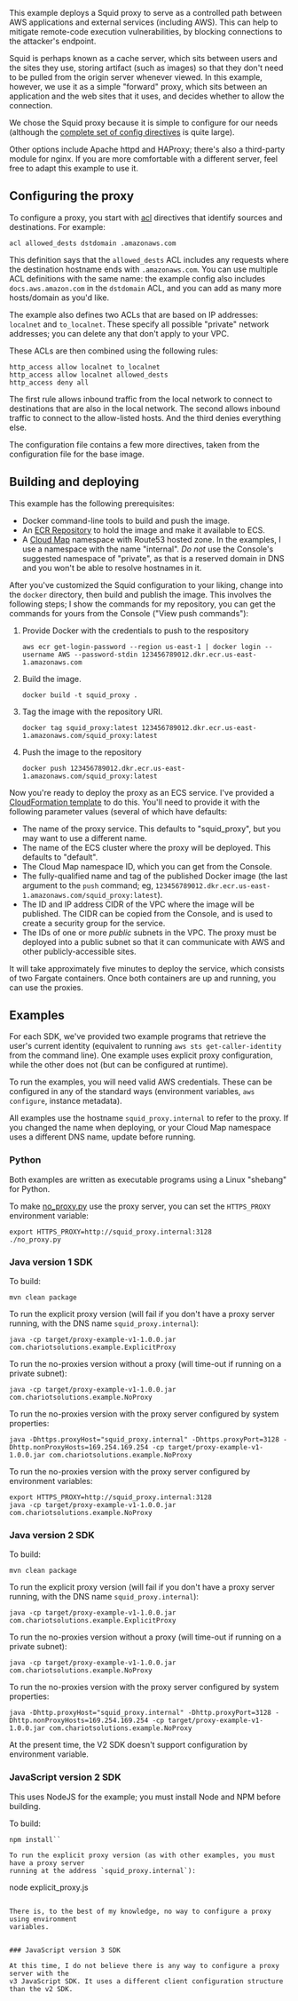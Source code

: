 This example deploys a Squid proxy to serve as a controlled path between AWS
applications and external services (including AWS). This can help to mitigate
remote-code execution vulnerabilities, by blocking connections to the attacker's
endpoint.

Squid is perhaps known as a cache server, which sits between users and the sites
they use, storing artifact (such as images) so that they don't need to be pulled
from the origin server whenever viewed. In this example, however, we use it as a
simple "forward" proxy, which sits between an application and the web sites that
it uses, and decides whether to allow the connection.


We chose the Squid proxy because it is simple to configure for our needs (although
the [complete set of config directives]() is
quite large).

Other options include Apache httpd and HAProxy; there's also a
third-party module for nginx. If you are more comfortable with a different server,
feel free to adapt this example to use it.


## Configuring the proxy

To configure a proxy, you start with [acl]()
directives that identify sources and destinations. For example:

```
acl allowed_dests dstdomain .amazonaws.com
```

This definition says that the `allowed_dests` ACL includes any requests where the
destination hostname ends with `.amazonaws.com`. You can use multiple ACL definitions
with the same name: the example config also includes `docs.aws.amazon.com` in the
`dstdomain` ACL, and you can add as many more hosts/domain as you'd like.

The example also defines two ACLs that are based on IP addresses: `localnet` and
`to_localnet`. These specify all possible "private" network addresses; you can
delete any that don't apply to your VPC.

These ACLs are then combined using the following rules:

```
http_access allow localnet to_localnet
http_access allow localnet allowed_dests
http_access deny all
```

The first rule allows inbound traffic from the local network to connect to destinations
that are also in the local network. The second allows inbound traffic to connect to the
allow-listed hosts. And the third denies everything else.

The configuration file contains a few more directives, taken from the configuration file
for the base image.


## Building and deploying

This example has the following prerequisites:

* Docker command-line tools to build and push the image.
* An [ECR Repository](https://docs.aws.amazon.com/AmazonECR/latest/userguide/Repositories.html)
  to hold the image and make it available to ECS.
* A [Cloud Map](https://docs.aws.amazon.com/cloud-map/latest/dg/what-is-cloud-map.html)
  namespace with Route53 hosted zone. In the examples, I use a namespace with the name
  "internal". _Do not_ use the Console's suggested namespace of "private", as that is
  a reserved domain in DNS and you won't be able to resolve hostnames in it.

After you've customized the Squid configuration to your liking, change into the `docker`
directory, then build and publish the image. This involves the following steps; I show
the commands for my repository, you can get the commands for yours from the Console
("View push commands"):

1. Provide Docker with the credentials to push to the respository

   ```
   aws ecr get-login-password --region us-east-1 | docker login --username AWS --password-stdin 123456789012.dkr.ecr.us-east-1.amazonaws.com
   ```

2. Build the image.

   ```
   docker build -t squid_proxy .
   ```

3. Tag the image with the repository URI.

   ```
   docker tag squid_proxy:latest 123456789012.dkr.ecr.us-east-1.amazonaws.com/squid_proxy:latest
   ```

4. Push the image to the repository

   ```
   docker push 123456789012.dkr.ecr.us-east-1.amazonaws.com/squid_proxy:latest 
   ```

Now you're ready to deploy the proxy as an ECS service. I've provided a [CloudFormation
template](cloudformation.yml) to do this. You'll need to provide it with the following
parameter values (several of which have defaults:

* The name of the proxy service. This defaults to "squid_proxy", but you may want to use
  a different name.
* The name of the ECS cluster where the proxy will be deployed. This defaults to "default".
* The Cloud Map namespace ID, which you can get from the Console.
* The fully-qualified name and tag of the published Docker image (the last argument to
  the `push` command; eg, `123456789012.dkr.ecr.us-east-1.amazonaws.com/squid_proxy:latest`).
* The ID and IP address CIDR of the VPC where the image will be published. The CIDR can
  be copied from the Console, and is used to create a security group for the service.
* The IDs of one or more _public_ subnets in the VPC. The proxy must be deployed into a
  public subnet so that it can communicate with AWS and other publicly-accessible sites.

It will take approximately five minutes to deploy the service, which consists of two 
Fargate containers. Once both containers are up and running, you can use the proxies.


## Examples

For each SDK, we've provided two example programs that retrieve the user's current
identity (equivalent to running `aws sts get-caller-identity` from the command line).
One example uses explicit proxy configuration, while the other does not (but can be
configured at runtime).

To run the examples, you will need valid AWS credentials. These can be configured in
any of the standard ways (environment variables, `aws configure`, instance metadata).

All examples use the hostname `squid_proxy.internal` to refer to the proxy. If you
changed the name when deploying, or your Cloud Map namespace uses a different DNS
name, update before running.


### Python

Both examples are written as executable programs using a Linux "shebang" for Python.

To make [no_proxy.py](examples/python/no_proxy.py) use the proxy server, you can set
the `HTTPS_PROXY` environment variable:

```
export HTTPS_PROXY=http://squid_proxy.internal:3128
./no_proxy.py
```


### Java version 1 SDK

To build:

```
mvn clean package
```

To run the explicit proxy version (will fail if you don't have a proxy server running,
with the DNS name `squid_proxy.internal`):

```
java -cp target/proxy-example-v1-1.0.0.jar com.chariotsolutions.example.ExplicitProxy
```

To run the no-proxies version without a proxy (will time-out if running on a private subnet):

```
java -cp target/proxy-example-v1-1.0.0.jar com.chariotsolutions.example.NoProxy
```

To run the no-proxies version with the proxy server configured by system properties:

```
java -Dhttps.proxyHost="squid_proxy.internal" -Dhttps.proxyPort=3128 -Dhttp.nonProxyHosts=169.254.169.254 -cp target/proxy-example-v1-1.0.0.jar com.chariotsolutions.example.NoProxy
```

To run the no-proxies version with the proxy server configured by environment variables:

```
export HTTPS_PROXY=http://squid_proxy.internal:3128
java -cp target/proxy-example-v1-1.0.0.jar com.chariotsolutions.example.NoProxy
```


### Java version 2 SDK

To build:

```
mvn clean package
```

To run the explicit proxy version (will fail if you don't have a proxy server running,
with the DNS name `squid_proxy.internal`):

```
java -cp target/proxy-example-v1-1.0.0.jar com.chariotsolutions.example.ExplicitProxy
```

To run the no-proxies version without a proxy (will time-out if running on a private subnet):

```
java -cp target/proxy-example-v1-1.0.0.jar com.chariotsolutions.example.NoProxy
```

To run the no-proxies version with the proxy server configured by system properties:

```
java -Dhttp.proxyHost="squid_proxy.internal" -Dhttp.proxyPort=3128 -Dhttp.nonProxyHosts=169.254.169.254 -cp target/proxy-example-v1-1.0.0.jar com.chariotsolutions.example.NoProxy
```

At the present time, the V2 SDK doesn't support configuration by environment variable.


### JavaScript version 2 SDK

This uses NodeJS for the example; you must install Node and NPM before building.

To build:

```
npm install``

To run the explicit proxy version (as with other examples, you must have a proxy server
running at the address `squid_proxy.internal`):

```
node explicit_proxy.js
```

There is, to the best of my knowledge, no way to configure a proxy using environment
variables.


### JavaScript version 3 SDK

At this time, I do not believe there is any way to configure a proxy server with the
v3 JavaScript SDK. It uses a different client configuration structure than the v2 SDK.
